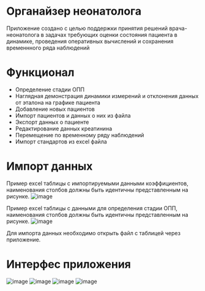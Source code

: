 # Органайзер неонатолога
Приложение создано с целью поддержки принятия решений врача-неонатолога в задачах требующих оценки состояния пациента в динамике, проведения оперативных вычислений и сохранения временнного ряда наблюдений

# Функционал
* Определение стадии ОПП
* Наглядная демонстрация динамики измерений и отклонения данных от эталона на графике пациента
* Добавление новых пациентов
* Импорт пациентов и данных о них из файла
* Экспорт данных о пациенте
* Редактирование данных креатинина
* Перемещение по временному ряду наблюдений
* Импорт стандартов из excel файла

# Импорт данных
Пример excel таблицы с импортируемыми данными коэффициентов, наименования столбов должны быть идентичны представленным на рисунке.
![image](https://github.com/MrRobot3692/Definition_of_AKI/assets/98954434/d421f3bf-b253-49dc-9dc0-269b1e287a41)

Пример excel таблицы с данными для определения стадии ОПП, наименования столбов должны быть идентичны представленным на рисунке.
![image](https://github.com/MrRobot3692/Definition_of_AKI/assets/98954434/0d948279-50ef-4dcd-82dd-9506aa2763fe)

Для импорта данных необходимо открыть файл с таблицей через приложение.

# Интерфес приложения
![image](https://github.com/MrRobot3692/Definition_of_AKI/assets/98954434/32ac8bc6-3735-44ac-87ff-161da5c3fcba)
![image](https://github.com/MrRobot3692/Definition_of_AKI/assets/98954434/8f6f0986-d6a3-4460-8277-1db33ecdf655)
![image](https://github.com/MrRobot3692/Definition_of_AKI/assets/98954434/14acc2b3-b760-4168-ab1c-9768df0dce3a)
![image](https://github.com/MrRobot3692/Definition_of_AKI/assets/98954434/495eba07-8567-4aa1-b5fd-f269a2094b5a)
